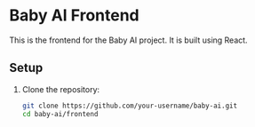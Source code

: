 # Baby AI Frontend

This is the frontend for the Baby AI project. It is built using React.

## Setup

1. Clone the repository:
   ```bash
   git clone https://github.com/your-username/baby-ai.git
   cd baby-ai/frontend
